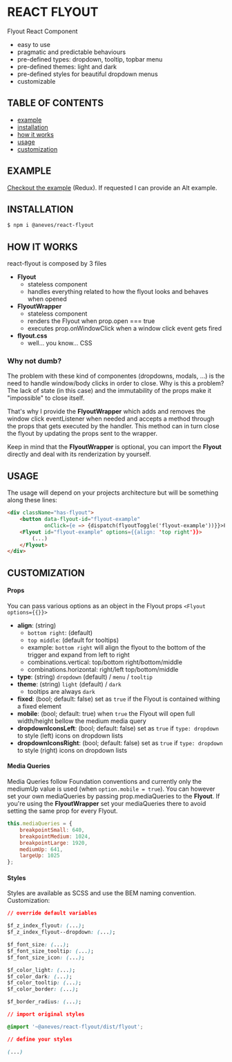 # REACT FLYOUT

Flyout React Component

+ easy to use
+ pragmatic and predictable behaviours
+ pre-defined types: dropdown, tooltip, topbar menu
+ pre-defined themes: light and dark
+ pre-defined styles for beautiful dropdown menus
+ customizable



## TABLE OF CONTENTS

+ [example](#example)
+ [installation](#installation)
+ [how it works](#how-it-works)
+ [usage](#usage)
+ [customization](#customization)



## EXAMPLE

[Checkout the example](https://alexandreneves.github.io/react-flyout) (Redux).
If requested I can provide an Alt example.



## INSTALLATION

```sh
$ npm i @aneves/react-flyout
```



## HOW IT WORKS

react-flyout is composed by 3 files
+ **Flyout**
    + stateless component
    + handles everything related to how the flyout looks and behaves when opened
+ **FlyoutWrapper**
    + stateless component
    + renders the Flyout when prop.open === true
    + executes prop.onWindowClick when a window click event gets fired
+ **flyout.css**
    + well... you know... CSS

### Why not dumb?

The problem with these kind of componentes (dropdowns, modals, ...) is the need to handle window/body clicks in order to close. Why is this a problem? The lack of state (in this case) and the immutability of the props make it "impossible" to close itself.

That's why I provide the **FlyoutWrapper** which adds and removes the window click eventListener when needed and accepts a method through the props that gets executed by the handler. This method can in turn close the flyout by updating the props sent to the wrapper.

Keep in mind that the **FlyoutWrapper** is optional, you can import the **Flyout** directly and deal with its renderization by yourself.



## USAGE

The usage will depend on your projects architecture but will be something along these lines:

```html
<div className="has-flyout">
    <button data-flyout-id="flyout-example"
            onClick={e => {dispatch(flyoutToggle('flyout-example'))}}>FlyoutToggle</button>
    <Flyout id="flyout-example" options={{align: 'top right'}}>
        (...)
    </Flyout>
</div>
```



## CUSTOMIZATION

#### Props

You can pass various options as an object in the Flyout props `<Flyout options={{}}>`

+ **align**: (string)
    *   `bottom right`: (default)
    *   `top middle`: (default for tooltips)
    *   example: `bottom right` will align the flyout to the bottom of the trigger and expand from left to right
    *   combinations.vertical: top/bottom right/bottom/middle
    *   combinations.horizontal: right/left top/bottom/middle
+ **type**: (string) `dropdown` (default) / `menu` / `tooltip`
+ **theme**: (string) `light` (default) / `dark`
    *   tooltips are always `dark`
+ **fixed**: (bool; default: false) set as `true` if the Flyout is contained withing a fixed element
+ **mobile**: (bool; default: true) when `true` the Flyout will open full width/height bellow the medium media query
+ **dropdownIconsLeft**: (bool; default: false) set as `true` if `type: dropdown` to style (left) icons on dropdown lists
+ **dropdownIconsRight**: (bool; default: false) set as `true` if `type: dropdown` to style (right) icons on dropdown lists

#### Media Queries

Media Queries follow Foundation conventions and currently only the mediumUp value is used (when `option.mobile = true`).
You can however set your own mediaQueries by passing prop.mediaQueries to the **Flyout**.
If you're using the **FlyoutWrapper** set your mediaQueries there to avoid setting the same prop for every Flyout.

```javascript
this.mediaQueries = {
    breakpointSmall: 640,
    breakpointMedium: 1024,
    breakpointLarge: 1920,
    mediumUp: 641,
    largeUp: 1025
};
```

#### Styles

Styles are available as SCSS and use the BEM naming convention.
Customization:

```css
// override default variables

$f_z_index_flyout: (...);
$f_z_index_flyout--dropdown: (...);

$f_font_size: (...);
$f_font_size_tooltip: (...);
$f_font_size_icon: (...);

$f_color_light: (...);
$f_color_dark: (...);
$f_color_tooltip: (...);
$f_color_border: (...);

$f_border_radius: (...);

// import original styles

@import '~@aneves/react-flyout/dist/flyout';

// define your styles

(...)
```
